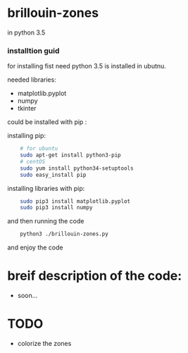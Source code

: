 # brillouin-zones
in python 3.5


### installtion guid
for installing fist need python 3.5 is installed in ubutnu.

needed libraries:
- matplotlib.pyplot
- numpy
- tkinter

could be installed with pip :

installing pip:
```bash
	# for ubuntu
	sudo apt-get install python3-pip
	# centOS
	sudo yum install python34-setuptools
	sudo easy_install pip
```
installing libraries with pip:
```bash
	sudo pip3 install matplotlib.pyplot
	sudo pip3 install numpy
```

and then running the code 
```bash
	python3 ./brillouin-zones.py
```
and enjoy the code




# breif description of the code:
- soon...


# TODO 
- colorize the zones

